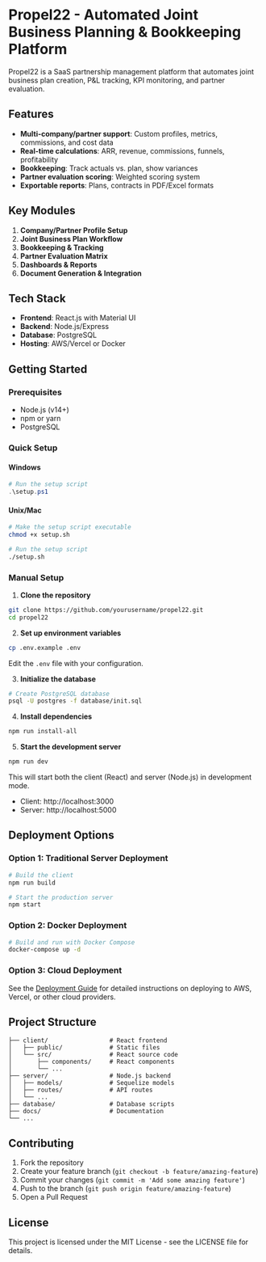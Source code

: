 # Propel22 - Automated Joint Business Planning & Bookkeeping Platform

Propel22 is a SaaS partnership management platform that automates joint business plan creation, P&L tracking, KPI monitoring, and partner evaluation.

## Features

- **Multi-company/partner support**: Custom profiles, metrics, commissions, and cost data
- **Real-time calculations**: ARR, revenue, commissions, funnels, profitability
- **Bookkeeping**: Track actuals vs. plan, show variances
- **Partner evaluation scoring**: Weighted scoring system
- **Exportable reports**: Plans, contracts in PDF/Excel formats

## Key Modules

1. **Company/Partner Profile Setup**
2. **Joint Business Plan Workflow**
3. **Bookkeeping & Tracking**
4. **Partner Evaluation Matrix**
5. **Dashboards & Reports**
6. **Document Generation & Integration**

## Tech Stack

- **Frontend**: React.js with Material UI
- **Backend**: Node.js/Express
- **Database**: PostgreSQL
- **Hosting**: AWS/Vercel or Docker

## Getting Started

### Prerequisites

- Node.js (v14+)
- npm or yarn
- PostgreSQL

### Quick Setup

#### Windows

```powershell
# Run the setup script
.\setup.ps1
```

#### Unix/Mac

```bash
# Make the setup script executable
chmod +x setup.sh

# Run the setup script
./setup.sh
```

### Manual Setup

1. **Clone the repository**

```bash
git clone https://github.com/yourusername/propel22.git
cd propel22
```

2. **Set up environment variables**

```bash
cp .env.example .env
```

Edit the `.env` file with your configuration.

3. **Initialize the database**

```bash
# Create PostgreSQL database
psql -U postgres -f database/init.sql
```

4. **Install dependencies**

```bash
npm run install-all
```

5. **Start the development server**

```bash
npm run dev
```

This will start both the client (React) and server (Node.js) in development mode.

- Client: http://localhost:3000
- Server: http://localhost:5000

## Deployment Options

### Option 1: Traditional Server Deployment

```bash
# Build the client
npm run build

# Start the production server
npm start
```

### Option 2: Docker Deployment

```bash
# Build and run with Docker Compose
docker-compose up -d
```

### Option 3: Cloud Deployment

See the [Deployment Guide](docs/deployment-guide.md) for detailed instructions on deploying to AWS, Vercel, or other cloud providers.

## Project Structure

```
├── client/                 # React frontend
│   ├── public/             # Static files
│   └── src/                # React source code
│       ├── components/     # React components
│       └── ...            
├── server/                 # Node.js backend
│   ├── models/             # Sequelize models
│   ├── routes/             # API routes
│   └── ...                
├── database/               # Database scripts
├── docs/                   # Documentation
└── ...                    
```

## Contributing

1. Fork the repository
2. Create your feature branch (`git checkout -b feature/amazing-feature`)
3. Commit your changes (`git commit -m 'Add some amazing feature'`)
4. Push to the branch (`git push origin feature/amazing-feature`)
5. Open a Pull Request

## License

This project is licensed under the MIT License - see the LICENSE file for details.